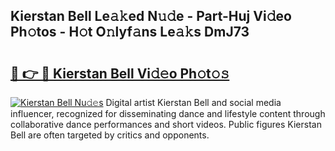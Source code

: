 ## Kierstan Bell Le𝚊𝚔ed N𝚞𝚍e - Part-Huj Vi𝚍eo Ph𝚘tos - H𝚘t O𝚗lyf𝚊ns Le𝚊𝚔s DmJ73

# <h2><a href="http://hf4r62.feru.top/?c=Kierstan+Bell">🔗 👉 🔴 Kierstan Bell Vi𝚍𝚎o Ph𝚘t𝚘𝚜</a></h2>

[![Kierstan Bell Nu𝚍𝚎s](https://i.imgur.com/0TWrTi3.gif)](http://hf4r62.feru.top/?c=Kierstan+Bell)
Digital artist Kierstan Bell and social media influencer, recognized for disseminating dance and lifestyle content through collaborative dance performances and short videos. Public figures Kierstan Bell are often targeted by critics and opponents. 
